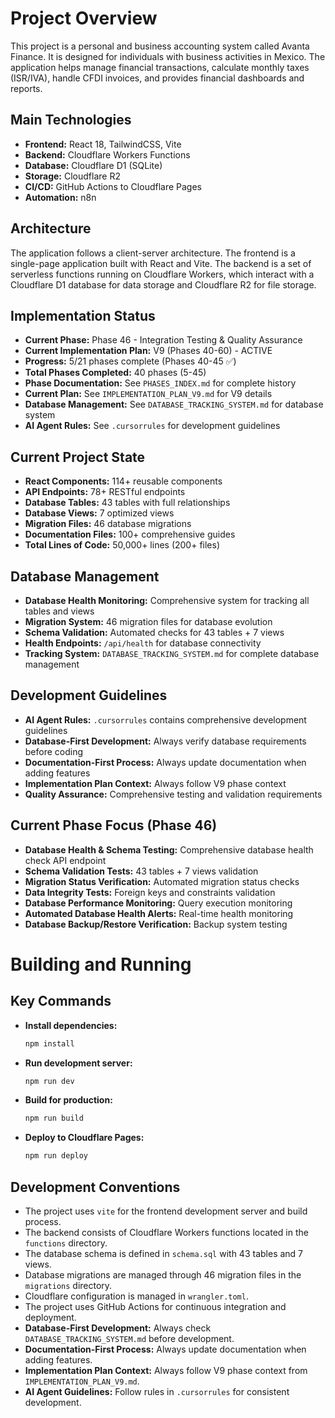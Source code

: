 # Project Overview

This project is a personal and business accounting system called Avanta Finance. It is designed for individuals with business activities in Mexico. The application helps manage financial transactions, calculate monthly taxes (ISR/IVA), handle CFDI invoices, and provides financial dashboards and reports.

## Main Technologies

*   **Frontend:** React 18, TailwindCSS, Vite
*   **Backend:** Cloudflare Workers Functions
*   **Database:** Cloudflare D1 (SQLite)
*   **Storage:** Cloudflare R2
*   **CI/CD:** GitHub Actions to Cloudflare Pages
*   **Automation:** n8n

## Architecture

The application follows a client-server architecture. The frontend is a single-page application built with React and Vite. The backend is a set of serverless functions running on Cloudflare Workers, which interact with a Cloudflare D1 database for data storage and Cloudflare R2 for file storage.

## Implementation Status

*   **Current Phase:** Phase 46 - Integration Testing & Quality Assurance
*   **Current Implementation Plan:** V9 (Phases 40-60) - ACTIVE
*   **Progress:** 5/21 phases complete (Phases 40-45 ✅)
*   **Total Phases Completed:** 40 phases (5-45)
*   **Phase Documentation:** See `PHASES_INDEX.md` for complete history
*   **Current Plan:** See `IMPLEMENTATION_PLAN_V9.md` for V9 details
*   **Database Management:** See `DATABASE_TRACKING_SYSTEM.md` for database system
*   **AI Agent Rules:** See `.cursorrules` for development guidelines

## Current Project State

*   **React Components:** 114+ reusable components
*   **API Endpoints:** 78+ RESTful endpoints
*   **Database Tables:** 43 tables with full relationships
*   **Database Views:** 7 optimized views
*   **Migration Files:** 46 database migrations
*   **Documentation Files:** 100+ comprehensive guides
*   **Total Lines of Code:** 50,000+ lines (200+ files)

## Database Management

*   **Database Health Monitoring:** Comprehensive system for tracking all tables and views
*   **Migration System:** 46 migration files for database evolution
*   **Schema Validation:** Automated checks for 43 tables + 7 views
*   **Health Endpoints:** `/api/health` for database connectivity
*   **Tracking System:** `DATABASE_TRACKING_SYSTEM.md` for complete database management

## Development Guidelines

*   **AI Agent Rules:** `.cursorrules` contains comprehensive development guidelines
*   **Database-First Development:** Always verify database requirements before coding
*   **Documentation-First Process:** Always update documentation when adding features
*   **Implementation Plan Context:** Always follow V9 phase context
*   **Quality Assurance:** Comprehensive testing and validation requirements

## Current Phase Focus (Phase 46)

*   **Database Health & Schema Testing:** Comprehensive database health check API endpoint
*   **Schema Validation Tests:** 43 tables + 7 views validation
*   **Migration Status Verification:** Automated migration status checks
*   **Data Integrity Tests:** Foreign keys and constraints validation
*   **Database Performance Monitoring:** Query execution monitoring
*   **Automated Database Health Alerts:** Real-time health monitoring
*   **Database Backup/Restore Verification:** Backup system testing

# Building and Running

## Key Commands

*   **Install dependencies:**
    ```bash
    npm install
    ```
*   **Run development server:**
    ```bash
    npm run dev
    ```
*   **Build for production:**
    ```bash
    npm run build
    ```
*   **Deploy to Cloudflare Pages:**
    ```bash
    npm run deploy
    ```

## Development Conventions

*   The project uses `vite` for the frontend development server and build process.
*   The backend consists of Cloudflare Workers functions located in the `functions` directory.
*   The database schema is defined in `schema.sql` with 43 tables and 7 views.
*   Database migrations are managed through 46 migration files in the `migrations` directory.
*   Cloudflare configuration is managed in `wrangler.toml`.
*   The project uses GitHub Actions for continuous integration and deployment.
*   **Database-First Development:** Always check `DATABASE_TRACKING_SYSTEM.md` before development.
*   **Documentation-First Process:** Always update documentation when adding features.
*   **Implementation Plan Context:** Always follow V9 phase context from `IMPLEMENTATION_PLAN_V9.md`.
*   **AI Agent Guidelines:** Follow rules in `.cursorrules` for consistent development.
